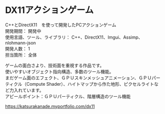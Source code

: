 # DX11アクションゲーム

C++とDirectX11　を使って開発したPCアクションゲーム  
開発期間： 開発中  
使用言語、ツール、ライブラリ： C++、DirectX11、Imgui、Assimp、nlohmann-json  
開発人数： 1  
担当箇所： 全体  

ゲームの面白さより、技術面を重視する作品です。  
使いやすいオブジェクト指向構造、多数のツール機能。  
まだゲーム面のエフェクト、ＧＰＵスキンメッシュアニメーション、ＧＰＵパーティクル（Compute Shader）、ハイトマップから作た地形、ピクセルライトなど力入れています。  
アピールポイント：ＧＰＵパーティクル、階層構造のツール機能  
  
https://katsurakanade.myportfolio.com/dx11  
